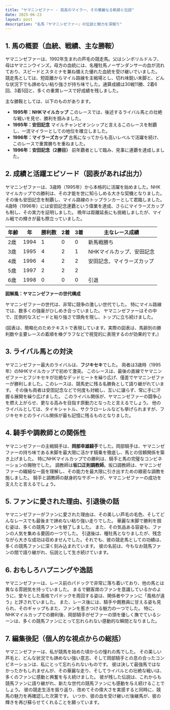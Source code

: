 ```yaml
---
title: "ヤマニンゼファー - 孤高のマイラー、その華麗なる軌跡と伝説"
date: 2025-06-23
layout: post
description: "名馬『ヤマニンゼファー』の伝説と魅力を深堀り"
---
```


## 1. 馬の概要（血統、戦績、主な勝鞍）

ヤマニンゼファーは、1992年生まれの芦毛の競走馬。父はシンボリルドルフ、母はヤマニンウインズ。母方の血統には、名種牡馬ノーザンダンサーの血が流れており、スピードとスタミナを兼ね備えた優れた血統を受け継いでいました。  競走馬としては、短距離からマイル路線を主戦場とし、切れ味鋭い末脚と、どんな状況下でも諦めない粘り強さが持ち味でした。通算成績は30戦11勝、2着6回、3着5回と、多くの重賞レースで好成績を残しました。

主な勝鞍としては、以下のものがあります。

* **1995年：NHKマイルカップ**  このレースでは、後述するライバル馬との壮絶な戦いを見せ、勝利を掴みました。
* **1995年：安田記念**  マイルチャンピオンシップと言えるこのレースを制覇し、一流マイラーとしての地位を確立しました。
* **1996年：マイラーズカップ**  古馬になってからも高いレベルで活躍を続け、このレースで重賞勝ちを重ねました。
* **1996年：安田記念（2勝目）**  前年覇者として臨み、見事に連覇を達成しました。


## 2. 成績と活躍エピソード（図表があれば出力）

ヤマニンゼファーは、3歳時（1995年）から本格的に活躍を始めました。NHKマイルカップでの勝利は、その才能を世に知らしめる大きな契機となりました。  その後も安田記念を制覇し、マイル路線のトップランカーとして君臨しました。4歳時（1996年）には安田記念連覇という偉業を達成、さらにマイラーズカップも制し、その実力を証明しました。  晩年は距離延長にも挑戦しましたが、マイル戦での輝きが最も際立っていました。

| 年齢 | 年  | 勝利数 | 2着 | 3着 | 主なレース成績 |
|---|---|---|---|---|---|
| 2歳 | 1994 | 1 | 0 | 0 | 新馬戦勝ち |
| 3歳 | 1995 | 4 | 2 | 1 | NHKマイルカップ、安田記念 |
| 4歳 | 1996 | 4 | 2 | 2 | 安田記念、マイラーズカップ |
| 5歳 | 1997 | 2 | 2 | 2 |  |
| 6歳 | 1998 | 0 | 0 | 0 |  引退 |


**図解風：ヤマニンゼファーの世代構成**

ヤマニンゼファーの世代は、非常に競争の激しい世代でした。  特にマイル路線では、数多くの強豪がひしめき合っていました。  ヤマニンゼファーはその中で、圧倒的なスピードと粘り強さで頭角を現し、トップに立ち続けました。


(図表は、簡略化のためテキストで表現しています。実際の図表は、馬齢別の勝利数や主要レースの着順を棒グラフなどで視覚的に表現するのが効果的です。)


## 3. ライバル馬との対決

ヤマニンゼファー最大のライバルは、**フジキセキ**でした。  両者は3歳時（1995年）のNHKマイルカップで初めて激突。  このレースは、最後の直線でヤマニンゼファーとフジキセキが壮絶なデッドヒートを繰り広げ、僅差でヤマニンゼファーが勝利しました。このレースは、競馬史に残る名勝負として語り継がれています。  その後も両者は安田記念などで何度も対戦し、互いに譲らず、常に手に汗握る展開を繰り広げました。  このライバル関係が、ヤマニンゼファーの闘争心を燃え上がらせ、更なる高みを目指す原動力となったと言えるでしょう。  他のライバルとしては、タイキシャトル、サクラローレルなども挙げられますが、フジキセキとのライバル関係が最も記憶に残るものとなりました。


## 4. 騎手や調教師との関係性

ヤマニンゼファーの主戦騎手は、**岡部幸雄騎手**でした。岡部騎手は、ヤマニンゼファーの持ち味である末脚を最大限に活かす騎乗を徹底し、馬との信頼関係を築き上げました。  特にNHKマイルカップでの勝利は、騎手と馬の完璧なコンビネーションの賜物でした。  調教師は**坂口正則調教師**。坂口調教師は、ヤマニンゼファーの繊細な一面を理解し、その能力を最大限に引き出すための緻密な調教を施しました。  騎手と調教師の献身的なサポートが、ヤマニンゼファーの成功を支えたと言えるでしょう。


## 5. ファンに愛された理由、引退後の話

ヤマニンゼファーがファンに愛された理由は、その美しい芦毛の毛色、そしてどんなレースでも最後まで諦めない粘り強い走りでした。  華麗な末脚で勝利を掴む姿は、多くの競馬ファンを魅了しました。  また、その気品ある容姿も、ファンの人気を集める要因の一つでした。  引退後は、種牡馬となりましたが、残念ながら大きな成功は収めませんでした。それでも、彼の競走馬としての功績は、多くの競馬ファンに深く刻み込まれています。  彼の名前は、今もなお競馬ファンの間で語り継がれ、伝説として生き続けています。


## 6. おもしろハプニングや逸話

ヤマニンゼファーは、レース前のパドックで非常に落ち着いており、他の馬とは異なる雰囲気を持っていました。  まるで観客席のファンを意識しているかのように、堂々とした風格でパドックを周回する姿は、関係者やファンに「風格が違う」と評されていました。  また、レース後には、騎手や厩務員に甘える姿も見られ、そのギャップもまた、ファンを惹きつける魅力の一つでした。  特に、NHKマイルカップでの勝利後、岡部騎手がゼファーの頭を優しく撫でているシーンは、多くの競馬ファンにとって忘れられない感動的な瞬間となりました。


## 7. 編集後記（個人的な視点からの総括）

ヤマニンゼファーは、私が競馬を始めた頃からの憧れの馬でした。  その美しい芦毛と、どんな状況でも諦めない強い意志、そして岡部騎手との息の合ったコンビネーションは、私にとって忘れられないものです。  彼は決して最強馬ではなかったかもしれませんが、その華麗な走り、そしてライバルとの壮絶な戦いは、多くのファンに感動と興奮を与え続けました。  彼が残した伝説は、これからも競馬ファンに語り継がれ、新たな世代の競馬ファンにも感動を与え続けることでしょう。  彼の競走生活を振り返り、改めてその偉大さを実感すると同時に、競馬の魅力を再確認した次第です。  いつか、彼の血を受け継いだ後継馬が、彼の輝きを再び蘇らせてくれることを願っています。
